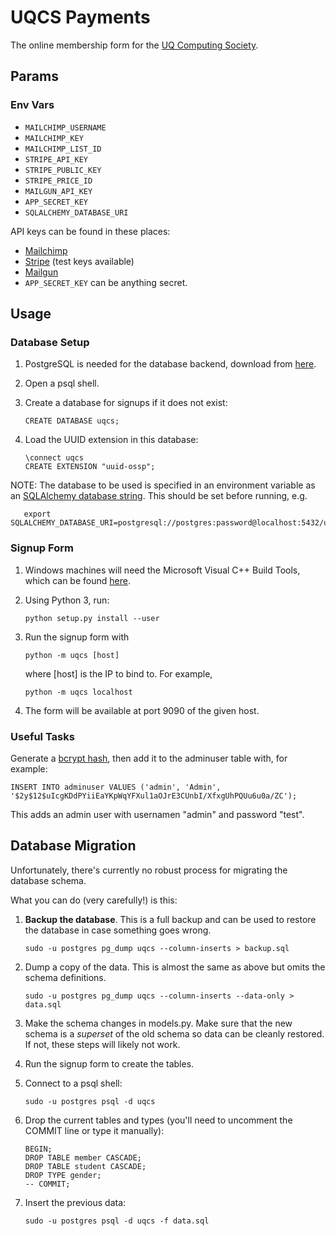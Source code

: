 # UQCS Payments

The online membership form for the [UQ Computing Society](https://uqcs.org.au).


## Params

### Env Vars
 - `MAILCHIMP_USERNAME`
 - `MAILCHIMP_KEY`
 - `MAILCHIMP_LIST_ID`
 - `STRIPE_API_KEY`
 - `STRIPE_PUBLIC_KEY`
 - `STRIPE_PRICE_ID`
 - `MAILGUN_API_KEY`
 - `APP_SECRET_KEY`
 - `SQLALCHEMY_DATABASE_URI`

API keys can be found in these places:
 - [Mailchimp](https://admin.mailchimp.com/account/api/)
 - [Stripe](https://dashboard.stripe.com/apikeys) (test keys available)
 - [Mailgun](https://app.mailgun.com/app/account/security/api_keys)
 - `APP_SECRET_KEY` can be anything secret.

## Usage

### Database Setup
1. PostgreSQL is needed for the database backend, download from [here](https://www.postgresql.org/download/).
2. Open a psql shell.
3. Create a database for signups if it does not exist:

       CREATE DATABASE uqcs;

4. Load the UUID extension in this database:

       \connect uqcs
       CREATE EXTENSION "uuid-ossp";
       
NOTE: The database to be used is specified in an environment variable as an [SQLAlchemy database string](https://docs.sqlalchemy.org/13/core/engines.html#database-urls). This should be set before running, e.g.

       export SQLALCHEMY_DATABASE_URI=postgresql://postgres:password@localhost:5432/uqcs

### Signup Form
1. Windows machines will need the Microsoft Visual C++ Build Tools, which can be found [here](https://visualstudio.microsoft.com/vs/downloads/).

3. Using Python 3, run:

       python setup.py install --user

4. Run the signup form with

       python -m uqcs [host]

    where [host] is the IP to bind to. For example,

       python -m uqcs localhost

5. The form will be available at port 9090 of the given host.

### Useful Tasks
Generate a [bcrypt hash](https://bcrypt-generator.com/), then add it to the adminuser table with, for example:

    INSERT INTO adminuser VALUES ('admin', 'Admin', '$2y$12$uIcgKDdPYiiEaYKpWqYFXul1aOJrE3CUnbI/XfxgUhPQUu6u0a/ZC');

This adds an admin user with usernamen "admin" and password "test".

## Database Migration

Unfortunately, there's currently no robust process for migrating the database schema.

What you can do (very carefully!) is this:

1. **Backup the database**. This is a full backup and can be used to restore the database in case something goes wrong.

       sudo -u postgres pg_dump uqcs --column-inserts > backup.sql

2. Dump a copy of the data. This is almost the same as above but omits the schema definitions.

       sudo -u postgres pg_dump uqcs --column-inserts --data-only > data.sql

3. Make the schema changes in models.py.
   Make sure that the new schema is a *superset* of the old schema so data can be
   cleanly restored. If not, these steps will likely not work.

4. Run the signup form to create the tables.

5. Connect to a psql shell:

       sudo -u postgres psql -d uqcs

6. Drop the current tables and types
   (you'll need to uncomment the COMMIT line or type it manually):

       BEGIN;
       DROP TABLE member CASCADE;
       DROP TABLE student CASCADE;
       DROP TYPE gender;
       -- COMMIT;

7. Insert the previous data:

       sudo -u postgres psql -d uqcs -f data.sql
